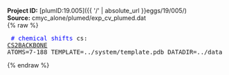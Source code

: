 **Project ID:** [plumID:19.005]({{ '/' | absolute_url }}eggs/19/005/)  
**Source:** cmyc_alone/plumed/exp_cv_plumed.dat  
{% raw %}<pre>
<span style="color:blue"># chemical shifts</span>
cs: <a href="https://plumed.github.io/doc-master/user-doc/html/_c_s2_b_a_c_k_b_o_n_e.html">CS2BACKBONE</a> ATOMS=7-188 TEMPLATE=../system/template.pdb DATADIR=../data NOPBC
</pre>{% endraw %}
